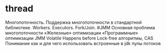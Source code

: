 # thread
Многопоточность.
Поддержка многопоточности в стандартной библиотеке.
Workers. Executors.
Fork/Join.
#JMM
Основная проблема многопоточности
«Железные» оптимизации
«Программные» оптимизации
JMM
Volatile
Happens before
Lock-free алгоритмы, CAS
Понимание как и для чего использовать встроенные в jdk пулы потоков